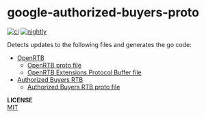 # google-authorized-buyers-proto

[![ci](https://github.com/mechiru/google-authorized-buyers-proto/workflows/ci/badge.svg)](https://github.com/mechiru/google-authorized-buyers-proto/actions?query=workflow:ci)
[![nightly](https://github.com/mechiru/google-authorized-buyers-proto/workflows/nightly/badge.svg)](https://github.com/mechiru/google-authorized-buyers-proto/actions?query=workflow:nightly)

Detects updates to the following files and generates the go code:
- [OpenRTB](https://developers.google.com/authorized-buyers/rtb/openrtb-guide)
  - [OpenRTB proto file](https://developers.google.com/authorized-buyers/rtb/downloads/openrtb-proto)
  - [OpenRTB Extensions Protocol Buffer file](https://developers.google.com/authorized-buyers/rtb/downloads/openrtb-adx-proto)
- [Authorized Buyers RTB](https://developers.google.com/authorized-buyers/rtb/realtime-bidding-guide)
  - [Authorized Buyers RTB proto file](https://developers.google.com/authorized-buyers/rtb/downloads/realtime-bidding-proto)

**LICENSE**  
[MIT](./LICENSE)
